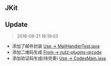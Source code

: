## JKit
>

## Update
> 2016-08-21 16:19:03

- 添加了邮件封装 [Use -> MailHandlerTest.java](https://github.com/hocgin/JKit/blob/master/test/MailHandlerTest.java)
- 添加二维码生成 [From -> nutz-plugins-qrcode](https://github.com/nutzam/nutzmore/blob/master/nutz-plugins-qrcode/README.md)
- 添加验证码生成(待完善) [Use -> CodesMain.java](https://github.com/hocgin/JKit/blob/master/test/local/MailHandlerTest.java)